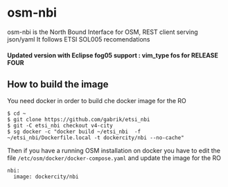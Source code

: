 
# osm-nbi

osm-nbi is the North Bound Interface for OSM, REST client serving json/yaml
It follows ETSI SOL005 recomendations


#### Updated version with Eclipse fog05 support : vim_type fos for RELEASE FOUR

## How to build the image

You need docker in order to build che docker image for the RO

	$ cd ~
  	$ git clone https://github.com/gabrik/etsi_nbi
  	$ git -C etsi_nbi checkout v4-city
  	$ sg docker -c "docker build ~/etsi_nbi  -f ~/etsi_nbi/Dockerfile.local -t dockercity/nbi --no-cache"
  	
  	
Then if you have a running OSM installation on docker you have to edit the
file `/etc/osm/docker/docker-compose.yaml` and update the image for the RO

	nbi:
   	  image: dockercity/nbi


